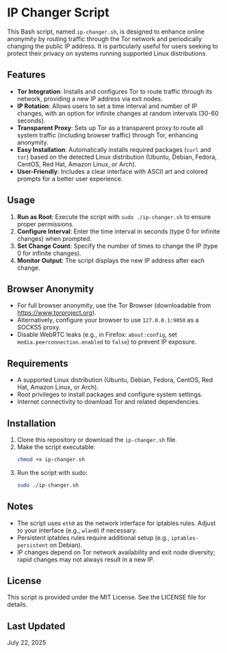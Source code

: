 # IP Changer Script

This Bash script, named `ip-changer.sh`, is designed to enhance online anonymity by routing traffic through the Tor network and periodically changing the public IP address. It is particularly useful for users seeking to protect their privacy on systems running supported Linux distributions.

## Features
- **Tor Integration**: Installs and configures Tor to route traffic through its network, providing a new IP address via exit nodes.
- **IP Rotation**: Allows users to set a time interval and number of IP changes, with an option for infinite changes at random intervals (30-60 seconds).
- **Transparent Proxy**: Sets up Tor as a transparent proxy to route all system traffic (including browser traffic) through Tor, enhancing anonymity.
- **Easy Installation**: Automatically installs required packages (`curl` and `tor`) based on the detected Linux distribution (Ubuntu, Debian, Fedora, CentOS, Red Hat, Amazon Linux, or Arch).
- **User-Friendly**: Includes a clear interface with ASCII art and colored prompts for a better user experience.

## Usage
1. **Run as Root**: Execute the script with `sudo ./ip-changer.sh` to ensure proper permissions.
2. **Configure Interval**: Enter the time interval in seconds (type 0 for infinite changes) when prompted.
3. **Set Change Count**: Specify the number of times to change the IP (type 0 for infinite changes).
4. **Monitor Output**: The script displays the new IP address after each change.

## Browser Anonymity
- For full browser anonymity, use the Tor Browser (downloadable from https://www.torproject.org).
- Alternatively, configure your browser to use `127.0.0.1:9050` as a SOCKS5 proxy.
- Disable WebRTC leaks (e.g., in Firefox: `about:config`, set `media.peerconnection.enabled` to `false`) to prevent IP exposure.

## Requirements
- A supported Linux distribution (Ubuntu, Debian, Fedora, CentOS, Red Hat, Amazon Linux, or Arch).
- Root privileges to install packages and configure system settings.
- Internet connectivity to download Tor and related dependencies.

## Installation
1. Clone this repository or download the `ip-changer.sh` file.
2. Make the script executable:
   ```bash
   chmod +x ip-changer.sh
   ```
3. Run the script with sudo:
   ```bash
   sudo ./ip-changer.sh
   ```

## Notes
- The script uses `eth0` as the network interface for iptables rules. Adjust to your interface (e.g., `wlan0`) if necessary.
- Persistent iptables rules require additional setup (e.g., `iptables-persistent` on Debian).
- IP changes depend on Tor network availability and exit node diversity; rapid changes may not always result in a new IP.

## License
This script is provided under the MIT License. See the LICENSE file for details.

## Last Updated
July 22, 2025